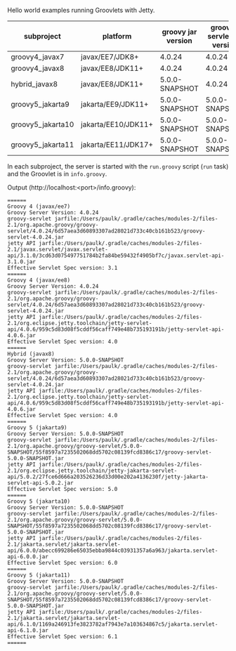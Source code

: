 Hello world examples running Groovlets with Jetty.

| subproject        | platform            | groovy jar version | groovy-servlet jar version | jetty version    | port |
|-------------------|---------------------|--------------------|----------------------------|------------------|------|
| groovy4_javax7    | javax/EE7/JDK8+     | 4.0.24             | 4.0.24                     | 9.4.56.v20240826 | 8007 |
| groovy4_javax8    | javax/EE8/JDK11+    | 4.0.24             | 4.0.24                     | 10.0.21          | 8008 |
| hybrid_javax8     | javax/EE8/JDK11+    | 5.0.0-SNAPSHOT     | 4.0.24                     | 10.0.21          | 8080 |
| groovy5_jakarta9  | jakarta/EE9/JDK11+  | 5.0.0-SNAPSHOT     | 5.0.0-SNAPSHOT             | 12.0.16          | 9009 |
| groovy5_jakarta10 | jakarta/EE10/JDK11+ | 5.0.0-SNAPSHOT     | 5.0.0-SNAPSHOT             | 12.0.16          | 9010 |
| groovy5_jakarta11 | jakarta/EE11/JDK17+ | 5.0.0-SNAPSHOT     | 5.0.0-SNAPSHOT             | 12.1.0.alpha0    | 9011 |

In each subproject, the server is started with the `run.groovy` script (`run` task) and the Groovlet is in `info.groovy`.

Output (http:\//localhost:\<port>/info.groovy):

    ======
    Groovy 4 (javax/ee7)
    Groovy Server Version: 4.0.24
    groovy-servlet jarfile:/Users/paulk/.gradle/caches/modules-2/files-2.1/org.apache.groovy/groovy-servlet/4.0.24/6d57aea3d60893307ad28021d733c40cb161b523/groovy-servlet-4.0.24.jar
    jetty API jarfile:/Users/paulk/.gradle/caches/modules-2/files-2.1/javax.servlet/javax.servlet-api/3.1.0/3cd63d075497751784b2fa84be59432f4905bf7c/javax.servlet-api-3.1.0.jar
    Effective Servlet Spec version: 3.1
    ======
    Groovy 4 (javax/ee8)
    Groovy Server Version: 4.0.24
    groovy-servlet jarfile:/Users/paulk/.gradle/caches/modules-2/files-2.1/org.apache.groovy/groovy-servlet/4.0.24/6d57aea3d60893307ad28021d733c40cb161b523/groovy-servlet-4.0.24.jar
    jetty API jarfile:/Users/paulk/.gradle/caches/modules-2/files-2.1/org.eclipse.jetty.toolchain/jetty-servlet-api/4.0.6/959c5d83d08f5cddf56caff749e48b735193191b/jetty-servlet-api-4.0.6.jar
    Effective Servlet Spec version: 4.0
    ======
    Hybrid (javax8)
    Groovy Server Version: 5.0.0-SNAPSHOT
    groovy-servlet jarfile:/Users/paulk/.gradle/caches/modules-2/files-2.1/org.apache.groovy/groovy-servlet/4.0.24/6d57aea3d60893307ad28021d733c40cb161b523/groovy-servlet-4.0.24.jar
    jetty API jarfile:/Users/paulk/.gradle/caches/modules-2/files-2.1/org.eclipse.jetty.toolchain/jetty-servlet-api/4.0.6/959c5d83d08f5cddf56caff749e48b735193191b/jetty-servlet-api-4.0.6.jar
    Effective Servlet Spec version: 4.0
    ======
    Groovy 5 (jakarta9)
    Groovy Server Version: 5.0.0-SNAPSHOT
    groovy-servlet jarfile:/Users/paulk/.gradle/caches/modules-2/files-2.1/org.apache.groovy/groovy-servlet/5.0.0-SNAPSHOT/55f8597a7235502068dd5702c08139fcd8386c17/groovy-servlet-5.0.0-SNAPSHOT.jar
    jetty API jarfile:/Users/paulk/.gradle/caches/modules-2/files-2.1/org.eclipse.jetty.toolchain/jetty-jakarta-servlet-api/5.0.2/27fce6d666a203526236d33d00e202a4136230f/jetty-jakarta-servlet-api-5.0.2.jar
    Effective Servlet Spec version: 5.0
    ======
    Groovy 5 (jakarta10)
    Groovy Server Version: 5.0.0-SNAPSHOT
    groovy-servlet jarfile:/Users/paulk/.gradle/caches/modules-2/files-2.1/org.apache.groovy/groovy-servlet/5.0.0-SNAPSHOT/55f8597a7235502068dd5702c08139fcd8386c17/groovy-servlet-5.0.0-SNAPSHOT.jar
    jetty API jarfile:/Users/paulk/.gradle/caches/modules-2/files-2.1/jakarta.servlet/jakarta.servlet-api/6.0.0/abecc699286e65035ebba9844c03931357a6a963/jakarta.servlet-api-6.0.0.jar
    Effective Servlet Spec version: 6.0
    ======
    Groovy 5 (jakarta11)
    Groovy Server Version: 5.0.0-SNAPSHOT
    groovy-servlet jarfile:/Users/paulk/.gradle/caches/modules-2/files-2.1/org.apache.groovy/groovy-servlet/5.0.0-SNAPSHOT/55f8597a7235502068dd5702c08139fcd8386c17/groovy-servlet-5.0.0-SNAPSHOT.jar
    jetty API jarfile:/Users/paulk/.gradle/caches/modules-2/files-2.1/jakarta.servlet/jakarta.servlet-api/6.1.0/1169a246913fe3823782af7943e7a103634867c5/jakarta.servlet-api-6.1.0.jar
    Effective Servlet Spec version: 6.1
    ======
